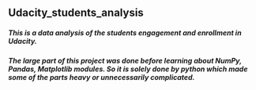 ## Udacity_students_analysis
##### This is a data analysis of the students engagement and enrollment in Udacity. 
##### The large part of this project was done before learning about NumPy, Pandas, Matplotlib modules. So it is solely done by python which made some of the parts heavy or unnecessarily complicated.  
